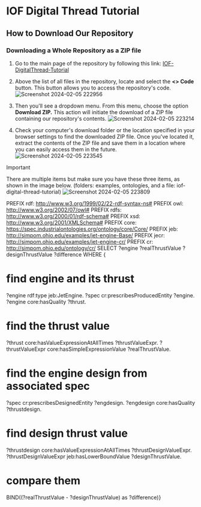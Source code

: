 # IOF Digital Thread Tutorial
## How to Download Our Repository
### Downloading a Whole Repository as a ZIP file
1. Go to the main page of the repository by following this link: [IOF-DigitalThread-Tutorial]([(https://github.com/ohio-ontology/IOF-DigitalThread-Tutorial)])
1. Above the list of all files in the repository, locate and select the **<> Code** button. This button allows you to access the repository's code.
![Screenshot 2024-02-05 222956](https://github.com/ohio-ontology/IOF-DigitalThread-Tutorial/assets/60668676/db9c2456-2831-4764-ace2-2663b2efcbde)


1. Then you'll see a dropdown menu. From this menu, choose the option **Download ZIP.** This action will initiate the download of a ZIP file containing our repository's contents.
![Screenshot 2024-02-05 223214](https://github.com/ohio-ontology/IOF-DigitalThread-Tutorial/assets/60668676/f45dbd9e-baa7-483c-adbe-9e8134a044ab)

1. Check your computer's download folder or the location specified in your browser settings to find the downloaded ZIP file. Once you've located it, extract the contents of the ZIP file and save them in a location where you can easily access them in the future.
![Screenshot 2024-02-05 223545](https://github.com/ohio-ontology/IOF-DigitalThread-Tutorial/assets/60668676/d92ee9da-98fd-4f8a-b65a-af7577a6e3b6)

> [!IMPORTANT]
> There are multiple items but make sure you have these three items, as shown in the image below. (folders: examples, ontologies, and a file: iof-digital-thread-tutorial)
> ![Screenshot 2024-02-05 223809](https://github.com/ohio-ontology/IOF-DigitalThread-Tutorial/assets/60668676/a4097274-f461-4558-b6aa-1b9bf4eea5bc)


PREFIX rdf: <http://www.w3.org/1999/02/22-rdf-syntax-ns#>
PREFIX owl: <http://www.w3.org/2002/07/owl#>
PREFIX rdfs: <http://www.w3.org/2000/01/rdf-schema#>
PREFIX xsd: <http://www.w3.org/2001/XMLSchema#>
PREFIX core: <https://spec.industrialontologies.org/ontology/core/Core/>
PREFIX jeb: <http://simpom.ohio.edu/examples/jet-engine-Base/>
PREFIX jecr: <http://simpom.ohio.edu/examples/jet-engine-cr/>
PREFIX cr: <http://simpom.ohio.edu/ontology/cr/>
SELECT ?engine ?realThrustValue ?designThrustValue ?difference
WHERE { 
# find engine and its thrust 
?engine rdf:type jeb:JetEngine.
 ?spec cr:prescribesProducedEntity ?engine.
?engine core:hasQuality ?thrust.
# find the thrust value 
?thrust core:hasValueExpressionAtAllTimes ?thrustValueExpr.
?thrustValueExpr core:hasSimpleExpressionValue ?realThrustValue.
# find the engine design from associated spec 
?spec cr:prescribesDesignedEntity ?engdesign.
?engdesign core:hasQuality ?thrustdesign.
# find design thrust value 
?thrustdesign core:hasValueExpressionAtAllTimes ?thrustDesignValueExpr.
?thrustDesignValueExpr jeb:hasLowerBoundValue ?designThrustValue.
# compare them 
BIND((?realThrustValue - ?designThrustValue) as ?difference)}
